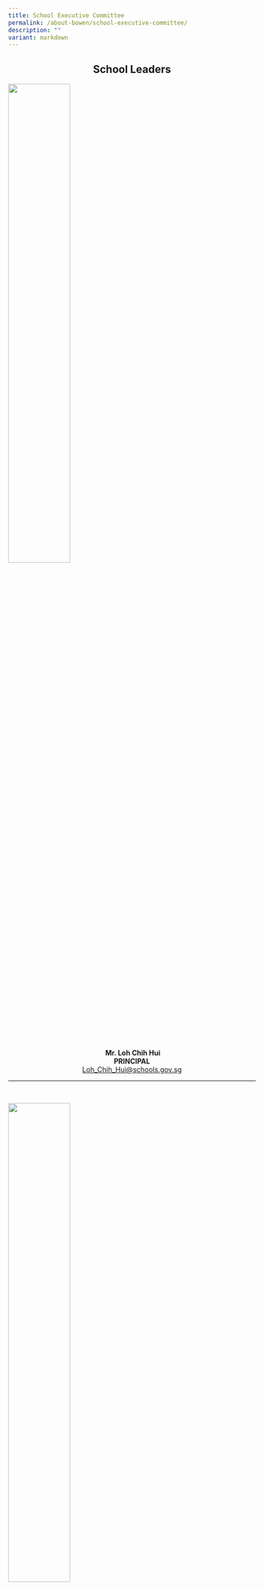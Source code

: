 ```yaml
---
title: School Executive Committee
permalink: /about-bowen/school-executive-committee/
description: ""
variant: markdown
---
```

<h2 style="text-align:center">School Leaders</h2>
<div class="isomer-image-wrapper">
<img style="width:50%" height="auto" width="100%" src="/images/Our%20People/Mr%20Loh%20Chih%20Hui.jpg">
</div>
<p style="text-align:center"><strong>&nbsp;Mr. Loh Chih Hui <br>PRINCIPAL</strong>
<br><a href="Loh_Chih_Hui@schools.gov.sg" rel="noopener noreferrer nofollow" target="_blank">Loh_Chih_Hui@schools.gov.sg</a>
</p>
<hr>
<p>
<br>
</p>
<div class="isomer-image-wrapper">
<img style="width:50%" height="auto" width="100%" src="/images/Our%20People/mr%20benjamin%20chen.jpg">
</div>
<p style="text-align:center"><strong>&nbsp;Mr. Chen Zhaokai Benjamin <br>VICE-PRINCIPAL</strong>
<br><a href="Chen_Zhaokai_Benjamin@schools.gov.sg" rel="noopener noreferrer nofollow" target="_blank">Chen_Zhaokai_Benjamin@schools.gov.sg</a>
</p>
<hr>
<p>
<br>
</p>
<div class="isomer-image-wrapper">
<img style="width:50%" height="auto" width="100%" src="/images/Our%20People/Mr_Goh_Kee_Yong.jpg">
</div>
<p style="text-align:center"><strong>&nbsp;Mr. Goh Kee Yong <br>VICE-PRINCIPAL</strong>
<br><a href="goh_kee_yong@schools.gov.sg" rel="noopener noreferrer nofollow" target="_blank">Goh_Kee_Yong@schools.gov.sg</a>
</p>
<hr>
<h2>Department Heads</h2>
<div class="isomer-image-wrapper">
<img style="width:30%" height="auto" width="100%" src="/images/Our%20People/Mrs-Serene-Goh.jpeg">
</div>
<p style="text-align:center"><strong>Mrs. Serene Goh <br>HOD / English Language and English Literature</strong>
<br><a href="serene_goh@schools.gov.sg" rel="noopener noreferrer nofollow" target="_blank">serene_goh@schools.gov.sg</a>
</p>
<hr>
<div class="isomer-image-wrapper">
<img style="width:30%" height="auto" width="100%" src="/images/Our%20People/MS-CHIA-CHOI-QUEEN-HODMTL.jpg">
</div>
<p style="text-align:center"><strong>Ms. Chia Choi Queen <br>HOD / Mother Tongue&nbsp;Languages</strong>
<br><a href="chia_choi_queen@schools.gov.sg" rel="noopener noreferrer nofollow" target="_blank">chia_choi_queen@schools.gov.sg</a>
</p>
<hr>
<div class="isomer-image-wrapper">
<img style="width:30%" height="auto" width="100%" src="/images/Our%20People/Mdm-Mah-CP.jpeg">
</div>
<p style="text-align:center"><strong>Mdm Mah Chwee Peng <br>HOD / Mathematics</strong>
<br><a href="mah_chwee_peng@schools.gov.sg" rel="noopener noreferrer nofollow" target="_blank">mah_chwee_peng@schools.gov.sg</a>
</p>
<hr>
<hr>
<div class="isomer-image-wrapper">
<img style="width:30%" height="auto" width="100%" src="/images/Our%20People/MS-KAREN-CHIA-HOD-HUMANITIES.jpeg">
</div>
<p style="text-align:center"><strong>Ms. Karen Chia Hui Lyn <br>HOD / Humanities</strong>
<br><a href="karen_chia_hui_lyn@schools.gov.sg" rel="noopener noreferrer nofollow" target="_blank">karen_chia_hui_lyn@schools.gov.sg</a>
</p>
<hr>
<div class="isomer-image-wrapper">
<img style="width:30%" height="auto" width="100%" src="/images/Our%20People/Mr-Jason-Yap.jpeg">
</div>
<p style="text-align:center"><strong>Mr. Jason Yap <br>HOD / Craft &amp; Technology</strong>
<br><a href="yap_chee_han@schools.gov.sg" rel="noopener noreferrer nofollow" target="_blank">yap_chee_han@schools.gov.sg</a>
</p>
<hr>
<div class="isomer-image-wrapper">
<img style="width:30%" height="auto" width="100%" src="/images/Our%20People/Mr-Poon-Zi-Li.jpg">
</div>
<p style="text-align:center"><strong>Mr. Poon Zi Li <br>HOD / PE &amp; CCA</strong>
<br><a href="poon_zi_li@schools.gov.sg" rel="noopener noreferrer nofollow" target="_blank">poon_zi_li@schools.gov.sg</a>
</p>
<hr>
<div class="isomer-image-wrapper">
<img style="width:30%" height="auto" width="100%" src="/images/Our%20People/MR-DOMINIC-GOH.jpeg">
</div>
<p style="text-align:center"><strong>Mr. Dominic Goh<br>HOD / Character &amp; Citizenship Education</strong>
<br><a href="dominic_goh_buan_chuan@schools.gov.sg" rel="noopener noreferrer nofollow" target="_blank">dominic_goh_buan_chuan@schools.gov.sg</a>
</p>
<hr>
<div class="isomer-image-wrapper">
<img style="width:30%" height="auto" width="100%" src="/images/Our%20People/Mr-Tan-Kok-Boon.jpeg">
</div>
<p style="text-align:center"><strong>Mr. Tan Kok Boon<br>HOD / ICT</strong>
<br><a href="tan_kok_boon@schools.gov.sg" rel="noopener noreferrer nofollow" target="_blank">tan_kok_boon@schools.gov.sg</a>
</p>
<hr>
<div class="isomer-image-wrapper">
<img style="width:30%" height="auto" width="100%" src="/images/Our%20People/Mr-Juriamy-Abu-Bakar.jpeg">
</div>
<p style="text-align:center"><strong>Mr. Juraimy Abu Bakar<br>HOD / Student Well-Being</strong>
<br><a href="juraimy_abu_bakar@schools.gov.sg" rel="noopener noreferrer nofollow" target="_blank">juraimy_abu_bakar@schools.gov.sg</a>
</p>
<hr>
<div class="isomer-image-wrapper">
<img style="width:30%" height="auto" width="100%" src="/images/Our%20People/Mrs-Normala-Chang.jpg">
</div>
<p style="text-align:center"><strong>Head / Student Management</strong>
<br><a href="normala_mohamed_saleh_ma@schools.gov.sg" rel="noopener noreferrer nofollow" target="_blank">normala_mohamed_saleh_ma@schools.gov.sg</a>
</p>
<hr>
<div class="isomer-image-wrapper">
<img style="width:30%" height="auto" width="100%" src="/images/Our%20People/Mrs-Jermaine-Ng.jpeg">
</div>
<p style="text-align:center"><strong>Mrs. Jermaine Ng<br>School Staff Developer</strong>
<br><a href="lee_soo_sian_jermaine@schools.gov.sg" rel="noopener noreferrer nofollow" target="_blank">lee_soo_sian_jermaine@schools.gov.sg</a>
</p>
<hr>
<h2>Year Heads</h2>
<div class="isomer-image-wrapper">
<img style="width:30%" height="auto" width="100%" src="/images/Our%20People/MRS-CHAN-SOO-YONG.jpeg">
</div>
<p style="text-align:center"><strong>Mrs. Chan Soo Yong<br>Year Head Secondary 1 (2024)</strong>
<br><a href="lim_soo_yong@schools.gov.sg" rel="noopener noreferrer nofollow" target="_blank">lim_soo_yong@schools.gov.sg</a>
</p>
<hr>
<div class="isomer-image-wrapper">
<img style="width:30%" height="auto" width="100%" src="/images/Our%20People/Ms-Sharifah-Kamelia.jpeg">
</div>
<p style="text-align:center"><strong>Ms. Sharifah Kamelia<br>Year Head Secondary 2 (2024)</strong>
<br><a href="sharifah_kamelia_syed@schools.gov.sg" rel="noopener noreferrer nofollow" target="_blank">sharifah_kamelia_syed@schools.gov.sg</a>
</p>
<hr>
<div class="isomer-image-wrapper">
<img style="width:30%" height="auto" width="100%" src="/images/Our%20People/Ms-Estelle-Chong.jpeg">
</div>
<p style="text-align:center"><strong>Ms. Estelle Chong<br>Year Head Secondary 3 (2024)</strong>
<br><a href="estelle_chong_chyi_shin@schools.gov.sg" rel="noopener noreferrer nofollow" target="_blank">estelle_chong_chyi_shin@schools.gov.sg</a>
</p>
<hr>
<div class="isomer-image-wrapper">
<img style="width:30%" height="auto" width="100%" src="/images/Our%20People/MS-BERNICE-TEY.jpeg">
</div>
<p style="text-align:center"><strong>Mrs. Bernice Kuan<br>Year Head Secondary 4/5 (2024)</strong>
<br><a href="tey_puay_leng@schools.gov.sg" rel="noopener noreferrer nofollow" target="_blank">tey_puay_leng@schools.gov.sg</a>
</p>
<hr>
<p></p>